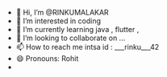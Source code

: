 - 👋 Hi, I’m @RINKUMALAKAR
- 👀 I’m interested in coding
- 🌱 I’m currently learning java , flutter , 
- 💞️ I’m looking to collaborate on ...
- 📫 How to reach me intsa id : ___rinku___42
- 😄 Pronouns: Rohit
- 

<!---
RINKUMALAKAR/RINKUMALAKAR is a ✨ special ✨ repository because its `README.md` (this file) appears on your GitHub profile.
You can click the Preview link to take a look at your changes.
--->
